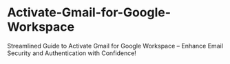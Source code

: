 # Activate-Gmail-for-Google-Workspace
Streamlined Guide to Activate Gmail for Google Workspace – Enhance Email Security and Authentication with Confidence!
